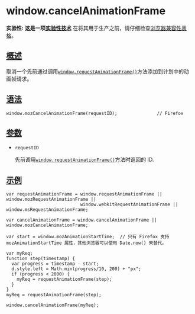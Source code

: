 # window.cancelAnimationFrame

**实验性:** **这是一项[实验性技术](https://developer.mozilla.org/zh-CN/docs/MDN/Writing_guidelines/Experimental_deprecated_obsolete#实验性)**
在将其用于生产之前，请仔细检查[浏览器兼容性表格](https://developer.mozilla.org/zh-CN/docs/Web/API/Window/cancelAnimationFrame#浏览器兼容性)。

## [概述](https://developer.mozilla.org/zh-CN/docs/Web/API/Window/cancelAnimationFrame#概述)

取消一个先前通过调用[`window.requestAnimationFrame()`](https://developer.mozilla.org/zh-CN/docs/Web/API/window/requestAnimationFrame)方法添加到计划中的动画帧请求。

## [语法](https://developer.mozilla.org/zh-CN/docs/Web/API/Window/cancelAnimationFrame#语法)

```
window.mozCancelAnimationFrame(requestID);               // Firefox
```

## [参数](https://developer.mozilla.org/zh-CN/docs/Web/API/Window/cancelAnimationFrame#参数)

-   `requestID`

    先前调用[`window.requestAnimationFrame()`](https://developer.mozilla.org/zh-CN/docs/Web/API/window/requestAnimationFrame)方法时返回的 ID.

## [示例](https://developer.mozilla.org/zh-CN/docs/Web/API/Window/cancelAnimationFrame#示例)

```
var requestAnimationFrame = window.requestAnimationFrame || window.mozRequestAnimationFrame ||
                            window.webkitRequestAnimationFrame || window.msRequestAnimationFrame;

var cancelAnimationFrame = window.cancelAnimationFrame || window.mozCancelAnimationFrame;

var start = window.mozAnimationStartTime;  // 只有 Firefox 支持 mozAnimationStartTime 属性，其他浏览器可以使用 Date.now() 来替代。

var myReq;
function step(timestamp) {
  var progress = timestamp - start;
  d.style.left = Math.min(progress/10, 200) + "px";
  if (progress < 2000) {
    myReq = requestAnimationFrame(step);
  }
}
myReq = requestAnimationFrame(step);

window.cancelAnimationFrame(myReq);
```